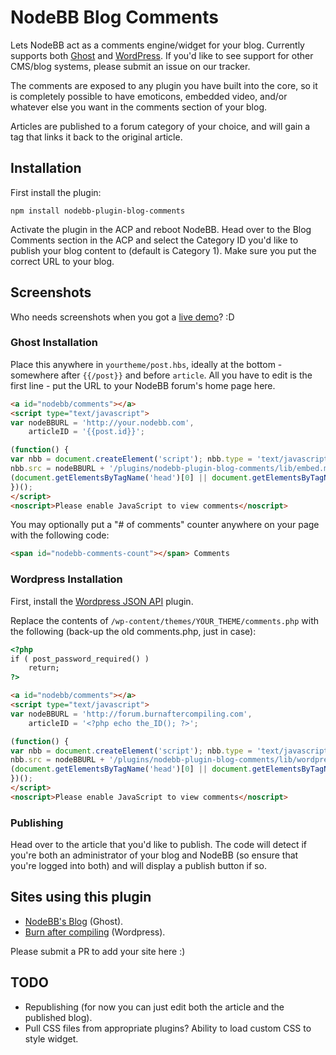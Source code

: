 # NodeBB Blog Comments

Lets NodeBB act as a comments engine/widget for your blog. Currently supports both [Ghost](https://ghost.org/) and [WordPress](http://wordpress.org/). If you'd like to see support for other CMS/blog systems, please submit an issue on our tracker.

The comments are exposed to any plugin you have built into the core, so it is completely possible to have emoticons, embedded video, and/or whatever else you want in the comments section of your blog.

Articles are published to a forum category of your choice, and will gain a tag that links it back to the original article.

## Installation

First install the plugin:

    npm install nodebb-plugin-blog-comments

Activate the plugin in the ACP and reboot NodeBB. Head over to the Blog Comments section in the ACP and select the Category ID you'd like to publish your blog content to (default is Category 1). Make sure you put the correct URL to your blog.

## Screenshots

Who needs screenshots when you got a [live demo](http://blog.nodebb.org)? :D

### Ghost Installation

Place this anywhere in `yourtheme/post.hbs`, ideally at the bottom - somewhere after `{{/post}}` and before `article`. All you have to edit is the first line - put the URL to your NodeBB forum's home page here.

```html
<a id="nodebb/comments"></a>
<script type="text/javascript">
var nodeBBURL = 'http://your.nodebb.com',
	articleID = '{{post.id}}';

(function() {
var nbb = document.createElement('script'); nbb.type = 'text/javascript'; nbb.async = true;
nbb.src = nodeBBURL + '/plugins/nodebb-plugin-blog-comments/lib/embed.min.js';
(document.getElementsByTagName('head')[0] || document.getElementsByTagName('body')[0]).appendChild(nbb);
})();
</script>
<noscript>Please enable JavaScript to view comments</noscript>
```

You may optionally put a "# of comments" counter anywhere on your page with the following code:

```html
<span id="nodebb-comments-count"></span> Comments
```

### Wordpress Installation

First, install the [Wordpress JSON API](http://wordpress.org/plugins/json-api/) plugin. 

Replace the contents of `/wp-content/themes/YOUR_THEME/comments.php` with the following (back-up the old comments.php, just in case):

```html
<?php
if ( post_password_required() )
	return;
?>

<a id="nodebb/comments"></a>
<script type="text/javascript">
var nodeBBURL = 'http://forum.burnaftercompiling.com',
	articleID = '<?php echo the_ID(); ?>';

(function() {
var nbb = document.createElement('script'); nbb.type = 'text/javascript'; nbb.async = true;
nbb.src = nodeBBURL + '/plugins/nodebb-plugin-blog-comments/lib/wordpress.js';
(document.getElementsByTagName('head')[0] || document.getElementsByTagName('body')[0]).appendChild(nbb);
})();
</script>
<noscript>Please enable JavaScript to view comments</noscript>
```

### Publishing

Head over to the article that you'd like to publish. The code will detect if you're both an administrator of your blog and NodeBB (so ensure that you're logged into both) and will display a publish button if so.


## Sites using this plugin

* [NodeBB's Blog](http://blog.nodebb.org) (Ghost).
* [Burn after compiling](http://burnaftercompiling.com) (Wordpress).

Please submit a PR to add your site here :)

## TODO

* Republishing (for now you can just edit both the article and the published blog).
* Pull CSS files from appropriate plugins? Ability to load custom CSS to style widget.

